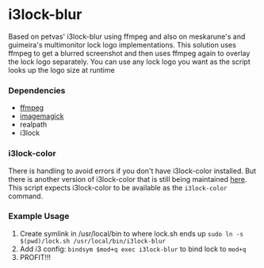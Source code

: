 # i3lock-blur

Based on petvas' i3lock-blur using ffmpeg and also on meskarune's and guimeira's multimonitor lock logo implementations. This solution uses ffmpeg to get a blurred screenshot and then uses ffmpeg again to overlay the lock logo separately. You can use any lock logo you want as the script looks up the logo size at runtime

### Dependencies
- [ffmpeg](www.ffmpeg.org)
- [imagemagick](www.imagemagick.org)
- realpath
- i3lock

### i3lock-color
There is handling to avoid errors if you don't have i3lock-color installed. But there is another version of i3lock-color that is still being maintained [here](https://github.com/chrjguill/i3lock-color). This script expects i3lock-color to be available as the `i3lock-color` command.

### Example Usage

1. Create symlink in /usr/local/bin to where lock.sh ends up `sudo ln -s $(pwd)/lock.sh /usr/local/bin/i3lock-blur`
2. Add i3 config: `bindsym $mod+q exec i3lock-blur` to bind lock to `mod+q`
3. PROFIT!!!
